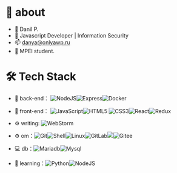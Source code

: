 # 🚀 about

- 🤔 Danil P.
- 💬 Javascript Developer | Information Security
- 📫 danya@onlyawp.ru
- 🚀 MPEI student.




# 🛠 Tech Stack

- 🔭 back-end： ![NodeJS](https://img.shields.io/badge/-NodeJS-yellow?style=flat-circle&logo=javascript)![Express](https://img.shields.io/badge/-Express-green?style=flat-circle&logo=Express)![Docker](https://img.shields.io/badge/-Docker-blue?style=flat-circle&logo=Docker)

- 👯 front-end： ![JavaScript](https://img.shields.io/badge/-JavaScript-yellow?style=flat-circle&logo=javascript)![HTML5](https://img.shields.io/badge/-HTML5-yellow?style=flat-circle&logo=html5) ![CSS3](https://img.shields.io/badge/-CSS3-yellow?style=flat-circle&logo=css3)![React](https://img.shields.io/badge/-React-blue?style=flat-circle&logo=React)![Redux](https://img.shields.io/badge/-Redux-blue?style=flat-circle&logo=Redux)

- ⚙️ writing: ![WebStorm](https://img.shields.io/badge/-WebStorm-black?style=flat-circle&logo=WebStorm)
- ⚙️ om：![Git](https://img.shields.io/badge/-Git-yellow?style=flat-circle&logo=git)![Shell](https://img.shields.io/badge/-Shell-red?style=flat-circle&logo=shell)![Linux](https://img.shields.io/badge/-Linux-gray?style=flat-circle&logo=Linux)![GitLab](https://img.shields.io/badge/-GitLab-orange?style=flat-circle&logo=GitLab)![](https://img.shields.io/badge/-GitHub-black?style=flat-circle&logo=GitHub)![Gitee](https://img.shields.io/badge/-Gitee-red?style=flat-circle&logo=Gitee)

- 💻 db：![Mariadb](https://img.shields.io/badge/-MariaDB-red?style=flat-circle&logo=Mariadb)![Mysql](https://img.shields.io/badge/-Mysql-white?style=flat-circle&logo=mysql)

- 🌱 learning：![Python](https://img.shields.io/badge/-Python-yellow?style=flat-circle&logo=Python)![NodeJS](https://img.shields.io/badge/-NodeJS-green?style=flat-circle&logo=Nodejs)



